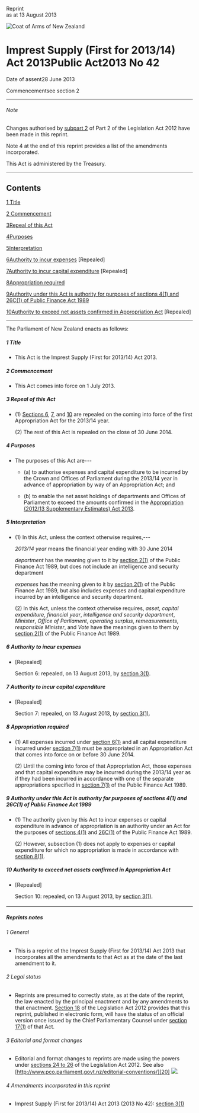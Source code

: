 Reprint  
as at 13 August 2013

![Coat of Arms of New Zealand](/images/leg-crest.jpg)

# Imprest Supply (First for 2013/14) Act 2013Public Act2013 No 42

Date of assent28 June 2013

Commencementsee section 2

---

###### Note

Changes authorised by [subpart 2][0] of Part 2 of the Legislation Act 2012 have been made in this reprint.

Note 4 at the end of this reprint provides a list of the amendments incorporated.

This Act is administered by the Treasury.

---

## Contents

[1 ][1][][1][Title][1]

[2 ][2][][2][Commencement][2]

[3][3][][3][Repeal of this Act][3]

[4][4][][4][Purposes][4]

[5][5][][5][Interpretation][5]

[6][6][][6][Authority to incur expenses][6] \[Repealed\]

[7][7][][7][Authority to incur capital expenditure][7] \[Repealed\]

[8][8][][8][Appropriation required][8]

[9][9][][9][Authority under this Act is authority for purposes of sections 4(1) and 26C(1) of Public Finance Act 1989][9]

[10][10][][10][Authority to exceed net assets confirmed in Appropriation Act][10] \[Repealed\]

---

The Parliament of New Zealand enacts as follows:

##### 1 Title
    
*   This Act is the Imprest Supply (First for 2013/14) Act 2013\.

##### 2 Commencement
    
*   This Act comes into force on 1 July 2013\.

##### 3 Repeal of this Act
    
*   (1) [Sections 6][6], [7][7], and [10][10] are repealed on the coming into force of the first Appropriation Act for the 2013/14 year.
    
    (2) The rest of this Act is repealed on the close of 30 June 2014\.

##### 4 Purposes
    
*   The purposes of this Act are---
        
    *   (a) to authorise expenses and capital expenditure to be incurred by the Crown and Offices of Parliament during the 2013/14 year in advance of appropriation by way of an Appropriation Act; and
    
    *   (b) to enable the net asset holdings of departments and Offices of Parliament to exceed the amounts confirmed in the [Appropriation (2012/13 Supplementary Estimates) Act 2013][11].
    
    

##### 5 Interpretation
    
*   (1) In this Act, unless the context otherwise requires,---
    
    _2013/14 year_ means the financial year ending with 30 June 2014
    
    _department_ has the meaning given to it by [section 2(1)][12] of the Public Finance Act 1989, but does not include an intelligence and security department
    
    _expenses_ has the meaning given to it by [section 2(1)][12] of the Public Finance Act 1989, but also includes expenses and capital expenditure incurred by an intelligence and security department.
    
    (2) In this Act, unless the context otherwise requires, _asset_, _capital expenditure_, _financial year_, _intelligence and security department_, _Minister_, _Office of Parliament_, _operating surplus_, _remeasurements_, _responsible Minister_, and _Vote_ have the meanings given to them by [section 2(1)][12] of the Public Finance Act 1989\.

##### 6 Authority to incur expenses
    
*   \[Repealed\]
    
    Section 6: repealed, on 13 August 2013, by [section 3(1)][13].

##### 7 Authority to incur capital expenditure
    
*   \[Repealed\]
    
    Section 7: repealed, on 13 August 2013, by [section 3(1)][13].

##### 8 Appropriation required
    
*   (1) All expenses incurred under [section 6(1)][6] and all capital expenditure incurred under [section 7(1)][7] must be appropriated in an Appropriation Act that comes into force on or before 30 June 2014\.
    
    (2) Until the coming into force of that Appropriation Act, those expenses and that capital expenditure may be incurred during the 2013/14 year as if they had been incurred in accordance with one of the separate appropriations specified in [section 7(1)][14] of the Public Finance Act 1989\.

##### 9 Authority under this Act is authority for purposes of sections 4(1) and 26C(1) of Public Finance Act 1989
    
*   (1) The authority given by this Act to incur expenses or capital expenditure in advance of appropriation is an authority under an Act for the purposes of [sections 4(1)][15] and [26C(1)][16] of the Public Finance Act 1989\.
    
    (2) However, subsection (1) does not apply to expenses or capital expenditure for which no appropriation is made in accordance with [section 8(1)][8].

##### 10 Authority to exceed net assets confirmed in Appropriation Act
    
*   \[Repealed\]
    
    Section 10: repealed, on 13 August 2013, by [section 3(1)][13].

#### 

---

##### Reprints notes

###### 1 General
    
*   This is a reprint of the Imprest Supply (First for 2013/14) Act 2013 that incorporates all the amendments to that Act as at the date of the last amendment to it.

###### 2 Legal status
    
*   Reprints are presumed to correctly state, as at the date of the reprint, the law enacted by the principal enactment and by any amendments to that enactment. [Section 18][17] of the Legislation Act 2012 provides that this reprint, published in electronic form, will have the status of an official version once issued by the Chief Parliamentary Counsel under [section 17(1)][18] of that Act.

###### 3 Editorial and format changes
    
*   Editorial and format changes to reprints are made using the powers under [sections 24 to 26][19] of the Legislation Act 2012\. See also [http://www.pco.parliament.govt.nz/editorial-conventions/][20] ![](/images/external_link.gif).

###### 4 Amendments incorporated in this reprint
    
*   Imprest Supply (First for 2013/14) Act 2013 (2013 No 42): [section 3(1)][3]



[0]: http://www.legislation.govt.nz/act/public/2013/0042/latest/link.aspx?id=DLM2998524
[1]: http://www.legislation.govt.nz/act/public/2013/0042/latest/whole.html#DLM5267794
[2]: http://www.legislation.govt.nz/act/public/2013/0042/latest/whole.html#DLM5267795
[3]: http://www.legislation.govt.nz/act/public/2013/0042/latest/whole.html#DLM5267796
[4]: http://www.legislation.govt.nz/act/public/2013/0042/latest/whole.html#DLM5267797
[5]: http://www.legislation.govt.nz/act/public/2013/0042/latest/whole.html#DLM5267798
[6]: http://www.legislation.govt.nz/act/public/2013/0042/latest/whole.html#DLM5269715
[7]: http://www.legislation.govt.nz/act/public/2013/0042/latest/whole.html#DLM5269716
[8]: http://www.legislation.govt.nz/act/public/2013/0042/latest/whole.html#DLM5269717
[9]: http://www.legislation.govt.nz/act/public/2013/0042/latest/whole.html#DLM5269718
[10]: http://www.legislation.govt.nz/act/public/2013/0042/latest/whole.html#DLM5269719
[11]: http://www.legislation.govt.nz/act/public/2013/0042/latest/link.aspx?id=DLM5199200
[12]: http://www.legislation.govt.nz/act/public/2013/0042/latest/link.aspx?id=DLM160819
[13]: http://www.legislation.govt.nz/act/public/2013/0042/latest/link.aspx?id=DLM5267796
[14]: http://www.legislation.govt.nz/act/public/2013/0042/latest/link.aspx?id=DLM161267
[15]: http://www.legislation.govt.nz/act/public/2013/0042/latest/link.aspx?id=DLM161256
[16]: http://www.legislation.govt.nz/act/public/2013/0042/latest/link.aspx?id=DLM161656
[17]: http://www.legislation.govt.nz/act/public/2013/0042/latest/link.aspx?id=DLM2998516
[18]: http://www.legislation.govt.nz/act/public/2013/0042/latest/link.aspx?id=DLM2998515
[19]: http://www.legislation.govt.nz/act/public/2013/0042/latest/link.aspx?id=DLM2998532
[20]: http://www.pco.parliament.govt.nz/editorial-conventions/